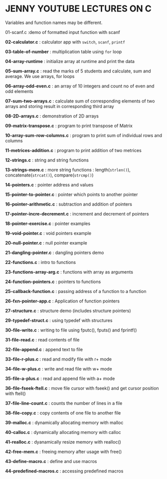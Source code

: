 # JENNY YOUTUBE LECTURES ON C

Variables and function names may be different.

01-scanf.c :demo of formatted input function with scanf

**02-calculator.c** : calculator app with `switch`, `scanf`, `printf`

**03-table-of-number** : multiplication table using `for` loop

**04-array-runtime** : initialize array at runtime and print the data

**05-sum-array.c** : read the marks of 5 students and calculate, sum and average. We use arrays, for loops

**06-array-odd-even.c** : an array of 10 integers and count no of even and odd elements

**07-sum-two-arrays.c** : calculate sum of corresponding elements of two arrays and storing result in corresponding third array

**08-2D-arrays.c** : demonstration of 2D arrays

**09-matrix-transpose.c** : program to print transpose of Matrix

**10-array-sum-row-columns.c** : program to print sum of individual rows and columns

**11-metrices-addition.c** : program to print addition of two metrices


**12-strings.c** : string and string functions

**13-strings-more.c** : more string functions : length(`strlen()`), concatenate(`strcat()`), compare(`strcmp()`) 

**14-pointers.c** : pointer address and values

**15-pointer-to-pointer.c** : pointer which points to another pointer

**16-pointer-arithmetic.c** : subtraction and addition of pointers

**17-pointer-incre-decrement.c** : increment and decrement of pointers

**18-pointer-exercise.c** : pointer examples

**19-void-pointer.c** : void pointers example

**20-null-pointer.c** : null pointer example

**21-dangling-pointer.c** : dangling pointers demo

**22-functions.c** : intro to functions

**23-functions-array-arg.c** : functions with array as arguments

**24-function-pointers.c** : pointers to functions

**25-callback-function.c** : passing address of a function to a function

**26-fxn-pointer-app.c** : Application of function pointers

**27-structure.c** : structure demo (includes structure pointers)

**29-typedef-struct.c** : using typedef with structures

**30-file-write.c** : writing to file using fputc(), fputs() and fprintf()

**31-file-read.c** : read contents of file

**32-file-append.c** : append text to file

**33-file-r-plus.c** : read and modify file with r+ mode

**34-file-w-plus.c** : write and read file with w+ mode

**35-file-a-plus.c** : read and append file with a+ mode

**36-file-fseek-ftell.c** : move file cursor with fseek() and get cursor position with ftell()

**37-file-line-count.c** : counts the number of lines in a file

**38-file-copy.c** : copy contents of one file to another file

**39-malloc.c** : dynamically allocating memory with malloc

**40-calloc.c** : dynamically allocating memory with calloc

**41-realloc.c** : dyanamically resize memory with realloc()

**42-free-mem.c** : freeing memory after usage with free()

**43-define-macro.c** : define and use macros

**44-predefined-macros.c** : accessing predefined macros
